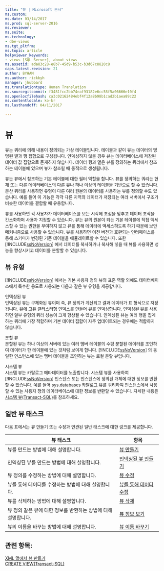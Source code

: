 ```yaml
---
title: "뷰 | Microsoft 문서"
ms.custom: 
ms.date: 03/14/2017
ms.prod: sql-server-2016
ms.reviewer: 
ms.suite: 
ms.technology:
- dbe-views
ms.tgt_pltfrm: 
ms.topic: article
helpviewer_keywords:
- views [SQL Server], about views
ms.assetid: ada83c28-e8b7-45d9-b53c-b3d67c8820c8
caps.latest.revision: 21
author: BYHAM
ms.author: rickbyh
manager: jhubbard
ms.translationtype: Human Translation
ms.sourcegitcommit: f3481fcc2bb74eaf93182e6cc58f5a06666e10f4
ms.openlocfilehash: ca3c02162484ebf4f12a8b98b1cad2b1aea89c22
ms.contentlocale: ko-kr
ms.lasthandoff: 04/11/2017

---
```

# <a name="views"></a>뷰
  뷰는 쿼리에 의해 내용이 정의되는 가상 테이블입니다. 테이블과 같이 뷰는 데이터의 명명된 열과 행 집합으로 구성됩니다. 인덱싱하지 않을 경우 뷰는 데이터베이스에 저장된 데이터 값 집합으로 존재하지 않습니다. 데이터 행과 열은 뷰를 정의하는 쿼리에서 참조하는 테이블에 있으며 뷰가 참조될 때 동적으로 생성됩니다.  
  
 뷰는 뷰에서 참조하는 기본 테이블에 대한 필터 역할을 합니다. 뷰를 정의하는 쿼리는 현재 또는 다른 데이터베이스의 다른 뷰나 하나 이상의 테이블을 기반으로 할 수 있습니다. 분산 쿼리를 사용하면 유형이 다른 여러 원본의 데이터를 사용하는 뷰를 정의할 수도 있습니다. 예를 들어 이 기능은 각각 다른 지역의 데이터가 저장되는 여러 서버에서 구조가 비슷한 데이터를 결합할 때 유용합니다.  
  
 뷰를 사용하면 각 사용자가 데이터베이스를 보는 시각에 초점을 맞추고 데이터 조작을 간소화하며 사용자 지정할 수 있습니다. 뷰는 뷰의 원본이 되는 기본 테이블에 직접 액세스할 수 있는 권한을 부여하지 않고 뷰를 통해 데이터에 액세스하도록 하기 때문에 보안 메커니즘으로 사용할 수 있습니다. 뷰를 사용하면 이전 버전과 호환되는 인터페이스를 통해 스키마가 변경된 기존 테이블을 에뮬레이트할 수 있습니다. 또한 [!INCLUDE[ssNoVersion](../../includes/ssnoversion-md.md)] 에서 데이터를 복사하거나 복사해 넣을 때 뷰를 사용하면 성능을 향상시키고 데이터를 분할할 수 있습니다.  
  
## <a name="types-of-views"></a>뷰 유형  
 [!INCLUDE[ssNoVersion](../../includes/ssnoversion-md.md)] 에서는 기본 사용자 정의 뷰의 표준 역할 외에도 데이터베이스에서 특수한 용도로 사용되는 다음과 같은 뷰 유형을 제공합니다.  
  
 인덱싱된 뷰  
 인덱싱된 뷰는 구체화된 뷰이며 즉, 뷰 정의가 계산되고 결과 데이터가 표 형식으로 저장됩니다. 뷰에 고유 클러스터형 인덱스를 만들어 뷰를 인덱싱합니다. 인덱싱된 뷰를 사용하면 일부 유형의 쿼리 성능이 크게 향상될 수 있습니다. 인덱싱된 뷰는 여러 행을 집계하는 쿼리에 가장 적합하며 기본 데이터 집합이 자주 업데이트되는 경우에는 적합하지 않습니다.  
  
 분할 뷰  
 분할된 뷰는 하나 이상의 서버에 있는 여러 멤버 테이블의 수평 분할된 데이터를 조인하여 데이터가 한 테이블에 있는 것처럼 보이게 합니다. [!INCLUDE[ssNoVersion](../../includes/ssnoversion-md.md)] 의 동일한 인스턴스에 있는 멤버 테이블을 조인하는 뷰는 로컬 분할 뷰입니다.  
  
 시스템 뷰  
 시스템 뷰는 카탈로그 메타데이터를 노출합니다. 시스템 뷰를 사용하여 [!INCLUDE[ssNoVersion](../../includes/ssnoversion-md.md)] 인스턴스 또는 인스턴스에 정의된 개체에 대한 정보를 반환할 수 있습니다. 예를 들어 sys.databases 카탈로그 뷰를 쿼리하여 인스턴스에서 사용할 수 있는 사용자 정의 데이터베이스에 대한 정보를 반환할 수 있습니다. 자세한 내용은 [시스템 뷰&#40;Transact-SQL&#41;](http://msdn.microsoft.com/library/35a6161d-7f43-4e00-bcd3-3091f2015e90)를 참조하세요.  
  
## <a name="common-view-tasks"></a>일반 뷰 태스크  
 다음 표에서는 뷰 만들기 또는 수정과 연관된 일반 태스크에 대한 링크를 제공합니다.  
  
|뷰 태스크|항목|  
|----------------|-----------|  
|뷰를 만드는 방법에 대해 설명합니다.|[뷰 만들기](../../relational-databases/views/create-views.md)|  
|인덱싱된 뷰를 만드는 방법에 대해 설명합니다.|[인덱싱된 뷰 만들기](../../relational-databases/views/create-indexed-views.md)|  
|뷰 정의를 수정하는 방법에 대해 설명합니다.|[뷰 수정](../../relational-databases/views/modify-views.md)|  
|뷰를 통해 데이터를 수정하는 방법에 대해 설명합니다.|[뷰를 통해 데이터 수정](../../relational-databases/views/modify-data-through-a-view.md)|  
|뷰를 삭제하는 방법에 대해 설명합니다.|[뷰 삭제](../../relational-databases/views/delete-views.md)|  
|뷰 정의 같은 뷰에 대한 정보를 반환하는 방법에 대해 설명합니다.|[뷰 정보 보기](../../relational-databases/views/get-information-about-a-view.md)|  
|뷰의 이름을 바꾸는 방법에 대해 설명합니다.|[뷰 이름 바꾸기](../../relational-databases/views/rename-views.md)|  
  
## <a name="see-also"></a>관련 항목:  
 [XML 열에서 뷰 만들기](../../relational-databases/xml/create-views-over-xml-columns.md)   
 [CREATE VIEW&#40;Transact-SQL&#41;](../../t-sql/statements/create-view-transact-sql.md)  
  
  
